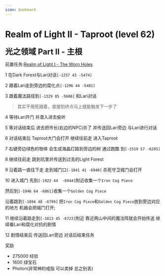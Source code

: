 ```yaml
---
icon: bookmark
---
```



# Realm of Light II - Taproot (level 62)

<span style="font-size: 25px;">**光之领域 Part II - 主根**</span>  

前置任务:[Realm of Light I -  The Worn Holes](/WynncraftCNguide/quests/lvl51-60/level%2054%20-%20Realm%20of%20Light%20I%20-%20The%20Worm%20Holes.html)

1 在Dark Forest与Lari对话`[-1257 43 -5474]`

2 跟着Lari走到旁边的腐化点`[-1296 44 -5481]`

3 跟着魔法路径到`[-1329 85 -5606]` 和Lari对话
>其实不用死跟着，直接到终点马上就能触发下一步了

4 等待Lari开门 并潜入进去偷听

5 等对话结束后 进去把市长(右边的NPC)杀了 并传送回Lari旁边 与Lari进行对话 

6 对话结束后 Taproot大门会打开 继续往前走 进入Taproot

7 右键旁边绿色的物体 会生成海晶灯路到旁边的树 通过跑酷 到`[-1519 57 -6285]`

8 继续往前走 跳到坑里并传送到过去的Light Forest

9 沿着路一直往下走 走到城门口`[-1841 41 -6940]` 杀死守卫城门会打开

10 进入城门 先到`[-1922 44  -6944]`附近收集一个`Iron Cog Piece`

然后到`[-1946 64 -6861]`收集一个`Golden Cog Piece`

沿着路到`[-1894 48 -6799]` 把`Iron Cog Piece`和`Golden Cog Piece`放到旁边对应的地方 机器会把城门打开;

11 继续沿着路走到`[-1813 45 -6723]`附近 靠近两山中间的魔法阵就会开始传送 继续看Lari和腐化对抗的剧情

12 剧情结束后 传送回Lari旁边 对话后结束任务

奖励
+ 275000 经验
+ 1600 绿宝石
+ Photon(非常神的戒指 可以卖掉 总之别丢)